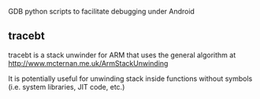 GDB python scripts to facilitate debugging under Android

tracebt
-------
tracebt is a stack unwinder for ARM that uses the general algorithm at http://www.mcternan.me.uk/ArmStackUnwinding

It is potentially useful for unwinding stack inside functions without symbols (i.e. system libraries, JIT code, etc.)

